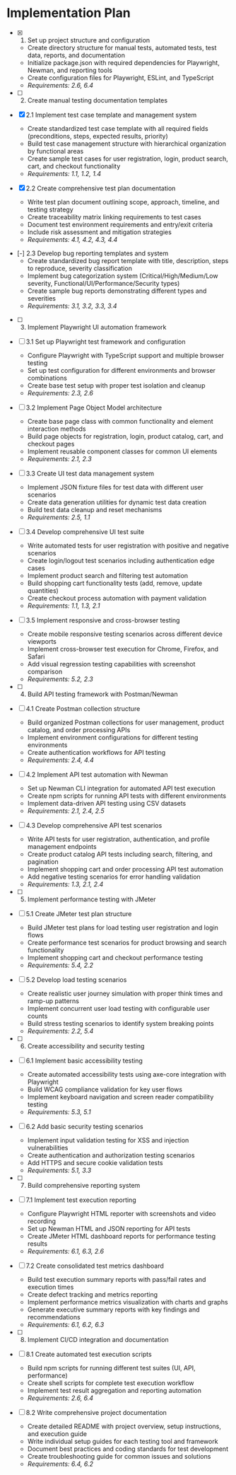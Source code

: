 # Implementation Plan

- [x] 1. Set up project structure and configuration
  - Create directory structure for manual tests, automated tests, test data, reports, and documentation
  - Initialize package.json with required dependencies for Playwright, Newman, and reporting tools
  - Create configuration files for Playwright, ESLint, and TypeScript
  - _Requirements: 2.6, 6.4_

- [ ] 2. Create manual testing documentation templates
- [x] 2.1 Implement test case template and management system
  - Create standardized test case template with all required fields (preconditions, steps, expected results, priority)
  - Build test case management structure with hierarchical organization by functional areas
  - Create sample test cases for user registration, login, product search, cart, and checkout functionality
  - _Requirements: 1.1, 1.2, 1.4_

- [x] 2.2 Create comprehensive test plan documentation
  - Write test plan document outlining scope, approach, timeline, and testing strategy
  - Create traceability matrix linking requirements to test cases
  - Document test environment requirements and entry/exit criteria
  - Include risk assessment and mitigation strategies
  - _Requirements: 4.1, 4.2, 4.3, 4.4_

- [-] 2.3 Develop bug reporting templates and system
  - Create standardized bug report template with title, description, steps to reproduce, severity classification
  - Implement bug categorization system (Critical/High/Medium/Low severity, Functional/UI/Performance/Security types)
  - Create sample bug reports demonstrating different types and severities
  - _Requirements: 3.1, 3.2, 3.3, 3.4_

- [ ] 3. Implement Playwright UI automation framework
- [ ] 3.1 Set up Playwright test framework and configuration
  - Configure Playwright with TypeScript support and multiple browser testing
  - Set up test configuration for different environments and browser combinations
  - Create base test setup with proper test isolation and cleanup
  - _Requirements: 2.3, 2.6_

- [ ] 3.2 Implement Page Object Model architecture
  - Create base page class with common functionality and element interaction methods
  - Build page objects for registration, login, product catalog, cart, and checkout pages
  - Implement reusable component classes for common UI elements
  - _Requirements: 2.1, 2.3_

- [ ] 3.3 Create UI test data management system
  - Implement JSON fixture files for test data with different user scenarios
  - Create data generation utilities for dynamic test data creation
  - Build test data cleanup and reset mechanisms
  - _Requirements: 2.5, 1.1_

- [ ] 3.4 Develop comprehensive UI test suite
  - Write automated tests for user registration with positive and negative scenarios
  - Create login/logout test scenarios including authentication edge cases
  - Implement product search and filtering test automation
  - Build shopping cart functionality tests (add, remove, update quantities)
  - Create checkout process automation with payment validation
  - _Requirements: 1.1, 1.3, 2.1_

- [ ] 3.5 Implement responsive and cross-browser testing
  - Create mobile responsive testing scenarios across different device viewports
  - Implement cross-browser test execution for Chrome, Firefox, and Safari
  - Add visual regression testing capabilities with screenshot comparison
  - _Requirements: 5.2, 2.3_

- [ ] 4. Build API testing framework with Postman/Newman
- [ ] 4.1 Create Postman collection structure
  - Build organized Postman collections for user management, product catalog, and order processing APIs
  - Implement environment configurations for different testing environments
  - Create authentication workflows for API testing
  - _Requirements: 2.4, 4.4_

- [ ] 4.2 Implement API test automation with Newman
  - Set up Newman CLI integration for automated API test execution
  - Create npm scripts for running API tests with different environments
  - Implement data-driven API testing using CSV datasets
  - _Requirements: 2.1, 2.4, 2.5_

- [ ] 4.3 Develop comprehensive API test scenarios
  - Write API tests for user registration, authentication, and profile management endpoints
  - Create product catalog API tests including search, filtering, and pagination
  - Implement shopping cart and order processing API test automation
  - Add negative testing scenarios for error handling validation
  - _Requirements: 1.3, 2.1, 2.4_

- [ ] 5. Implement performance testing with JMeter
- [ ] 5.1 Create JMeter test plan structure
  - Build JMeter test plans for load testing user registration and login flows
  - Create performance test scenarios for product browsing and search functionality
  - Implement shopping cart and checkout performance testing
  - _Requirements: 5.4, 2.2_

- [ ] 5.2 Develop load testing scenarios
  - Create realistic user journey simulation with proper think times and ramp-up patterns
  - Implement concurrent user load testing with configurable user counts
  - Build stress testing scenarios to identify system breaking points
  - _Requirements: 2.2, 5.4_

- [ ] 6. Create accessibility and security testing
- [ ] 6.1 Implement basic accessibility testing
  - Create automated accessibility tests using axe-core integration with Playwright
  - Build WCAG compliance validation for key user flows
  - Implement keyboard navigation and screen reader compatibility testing
  - _Requirements: 5.3, 5.1_

- [ ] 6.2 Add basic security testing scenarios
  - Implement input validation testing for XSS and injection vulnerabilities
  - Create authentication and authorization testing scenarios
  - Add HTTPS and secure cookie validation tests
  - _Requirements: 5.1, 3.3_

- [ ] 7. Build comprehensive reporting system
- [ ] 7.1 Implement test execution reporting
  - Configure Playwright HTML reporter with screenshots and video recording
  - Set up Newman HTML and JSON reporting for API tests
  - Create JMeter HTML dashboard reports for performance testing results
  - _Requirements: 6.1, 6.3, 2.6_

- [ ] 7.2 Create consolidated test metrics dashboard
  - Build test execution summary reports with pass/fail rates and execution times
  - Create defect tracking and metrics reporting
  - Implement performance metrics visualization with charts and graphs
  - Generate executive summary reports with key findings and recommendations
  - _Requirements: 6.1, 6.2, 6.3_

- [ ] 8. Implement CI/CD integration and documentation
- [ ] 8.1 Create automated test execution scripts
  - Build npm scripts for running different test suites (UI, API, performance)
  - Create shell scripts for complete test execution workflow
  - Implement test result aggregation and reporting automation
  - _Requirements: 2.6, 6.4_

- [ ] 8.2 Write comprehensive project documentation
  - Create detailed README with project overview, setup instructions, and execution guide
  - Write individual setup guides for each testing tool and framework
  - Document best practices and coding standards for test development
  - Create troubleshooting guide for common issues and solutions
  - _Requirements: 6.4, 6.2_